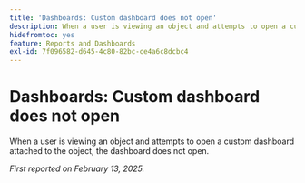 ```yaml
---
title: 'Dashboards: Custom dashboard does not open'
description: When a user is viewing an object and attempts to open a custom dashboard attached to the object, the dashboard does not open.
hidefromtoc: yes
feature: Reports and Dashboards
exl-id: 7f096582-d645-4c80-82bc-ce4a6c8dcbc4
---
```

# Dashboards: Custom dashboard does not open

When a user is viewing an object and attempts to open a custom dashboard attached to the object, the dashboard does not open.

_First reported on February 13, 2025._
